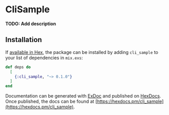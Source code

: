 # CliSample

**TODO: Add description**

## Installation

If [available in Hex](https://hex.pm/docs/publish), the package can be installed
by adding `cli_sample` to your list of dependencies in `mix.exs`:

```elixir
def deps do
  [
    {:cli_sample, "~> 0.1.0"}
  ]
end
```

Documentation can be generated with [ExDoc](https://github.com/elixir-lang/ex_doc)
and published on [HexDocs](https://hexdocs.pm). Once published, the docs can
be found at [https://hexdocs.pm/cli_sample](https://hexdocs.pm/cli_sample).

